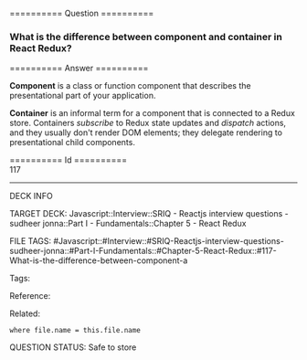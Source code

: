 ========== Question ==========  

### What is the difference between component and container in React Redux?  

========== Answer ==========  

**Component** is a class or function component that describes the presentational
part of your application.

**Container** is an informal term for a component that is connected to a Redux
store. Containers _subscribe_ to Redux state updates and _dispatch_ actions, and
they usually don't render DOM elements; they delegate rendering to
presentational child components.

========== Id ==========  
117

---

DECK INFO

TARGET DECK: Javascript::Interview::SRIQ - Reactjs interview questions - sudheer jonna::Part I - Fundamentals::Chapter 5 - React Redux

FILE TAGS: #Javascript::#Interview::#SRIQ-Reactjs-interview-questions-sudheer-jonna::#Part-I-Fundamentals::#Chapter-5-React-Redux::#117-What-is-the-difference-between-component-a

Tags:

Reference:

Related:

```dataview
where file.name = this.file.name
```
QUESTION STATUS: Safe to store
